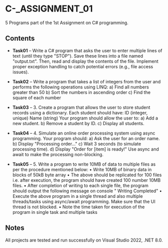 # C-_ASSIGNMENT_01
5 Programs part of the 1st Assignment on C# programming.

## Contents
- **Task01** – Write a C# program that asks the user to enter multiple lines of text (until they type "STOP"). Save these lines into a file named "output.txt". Then, read and display the contents of the file. Implement proper exception handling to catch potential errors (e.g., file access issues).
   
- **Task02** – Write a program that takes a list of integers from the user and performs the following operations using LINQ:
a) Find all numbers greater than 50
b) Sort the numbers in ascending order
c) Find the square of each number

- **Task03** – 3.	Create a program that allows the user to store student records using a dictionary. Each student should have:
ID (integer, unique)
Name (string)
Your program should allow the user to:
a) Add a new student.
b) Remove a student by ID.
c) Display all students.

- **Task04** – 4.	Simulate an online order processing system using async programming. Your program should:
a) Ask the user for an order name.
b) Display "Processing order..."
c) Wait 3 seconds (to simulate processing time).
d) Display "Order for [item] is ready!"
Use async and await to make the processing non-blocking.

- **Task05** – 5.	Write a program to write 10MB of data to multiple files as per the procedure mentioned below:
•	Write 10MB of binary data in blocks of 50kB byte array
•	The above should be replicated for 100 files i.e. after execution, the program should have created 100 number 10MB files.
•	After completion of writing to each single file, the program should output the following message on console "<Filename> Writing Completed"
•	Execute the above program in a single thread and also multiple threads/tasks using async/await programming. Make sure that the UI thread is not blocked.
•	Note the time taken for execution of the program in single task and multiple tasks


## Notes
All projects are tested and run successfully on Visual Studio 2022, .NET 8.0.

